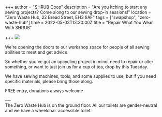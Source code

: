 +++
author = "SHRUB Coop"
description = "Are you itching to start any sewing projects? Come along to our sewing drop-in sessions!"
location = "Zero Waste Hub, 22 Bread Street, EH3 9AF"
tags = ["swapshop", "zero-waste-hub"]
time = 2022-05-03T13:30:00Z
title = "Repair What You Wear With SHRUB"

+++
![](https://res.cloudinary.com/shrub-co-op/image/upload/v1637237913/shrubcoop.org/media/IMG_7913_mmvgul.jpg)

We're opening the doors to our workshop space for people of all sewing abilities to meet and get advice.

So whether you've got an upcycling project in mind, need to repair or alter something, or want to just join us for a cup of tea, drop by this Tuesday.

We have sewing machines, tools, and some supplies to use, but if you need specific materials, please bring those along.

FREE entry, donations always welcome

\---  
The Zero Waste Hub is on the ground floor. All our toilets are gender-neutral and we have a wheelchair accessible toilet.